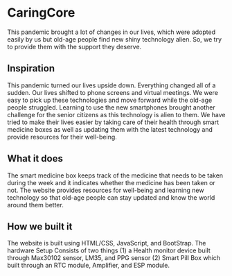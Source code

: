 # CaringCore
This pandemic brought a lot of changes in our lives, which were adopted easily by us but old-age people find new shiny technology alien. So, we try to provide them with the support they deserve.

## Inspiration
This pandemic turned our lives upside down. Everything changed all of a sudden. Our lives shifted to phone screens and virtual meetings. We were easy to pick up these technologies and move forward while the old-age people struggled. Learning to use the new smartphones brought another challenge for the senior citizens as this technology is alien to them. We have tried to make their lives easier by taking care of their health through smart medicine boxes as well as updating them with the latest technology and provide resources for their well-being.

## What it does
The smart medicine box keeps track of the medicine that needs to be taken during the week and it indicates whether the medicine has been taken or not.
The website provides resources for well-being and learning new technology so that old-age people can stay updated and know the world around them better.

## How we built it
The website is built using HTML/CSS, JavaScript, and BootStrap. The hardware Setup Consists of two things (1) a Health monitor device built through Max30102 sensor, LM35, and PPG sensor (2) Smart Pill Box which built through an RTC module, Amplifier, and ESP module.
